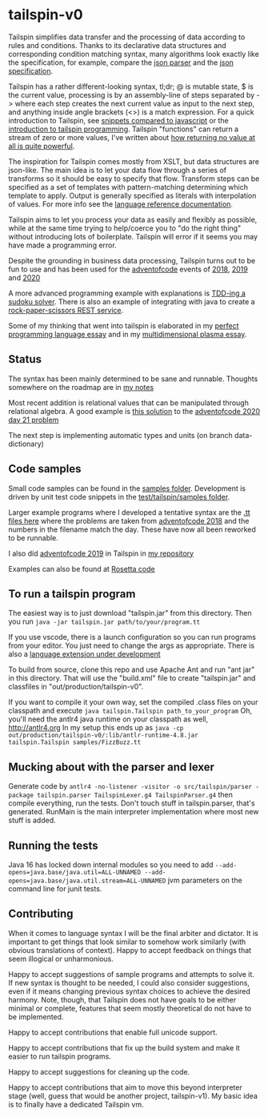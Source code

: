 # tailspin-v0
Tailspin simplifies data transfer and the processing of data according to rules and conditions.
Thanks to its declarative data structures and corresponding condition matching syntax,
many algorithms look exactly like the specification, for example, compare the
[json parser](https://github.com/tobega/tailspin-v0/blob/master/samples/JSON.tt#L14)
and the [json specification](https://www.json.org/json-en.html).

Tailspin has a rather different-looking syntax, tl;dr; @ is mutable state, $ is the current value, processing is by an assembly-line
of steps separated by -> where each step creates the next current value as input to the next step, and anything inside angle brackets (<>) is a match expression.
For a quick introduction to Tailspin, see [snippets compared to javascript](https://tobega.blogspot.com/2021/05/learning-tailspin-by-comparing-to.html) or the [introduction to tailspin programming](https://tobega.blogspot.com/2020/05/a-little-tailspin.html). Tailspin "functions" can return a stream of zero or more values, I've written about [how returning no value at all is quite powerful](https://tobega.blogspot.com/2021/05/the-power-of-nothing.html).

The inspiration for Tailspin comes mostly from XSLT, but data structures are json-like. The main idea is to let your data flow through
a series of transforms so it should be easy to specify that flow. Transform steps can be specified as a set of templates with
pattern-matching determining which template to apply. Output is generally specified as literals with interpolation of values.
For more info see the [language reference documentation](TailspinReference.md).

Tailspin aims to let you process your data as easily and flexibly as possible, while at the same time trying to help/coerce you to "do the right thing"
without introducing lots of boilerplate. Tailspin will error if it seems you may have made a programming error.

Despite the grounding in business data processing, Tailspin turns out to be fun to use and has been
used for the [adventofcode](https://adventofcode.com/) events of [2018](https://github.com/tobega/aoc2018), [2019](https://github.com/tobega/aoc2019)
and  [2020](https://github.com/tobega/aoc2020)

A more advanced programming example with explanations is [TDD-ing a sudoku solver](https://tobega.blogspot.com/2020/05/creating-algorithm.html).
There is also an example of integrating with java to create a [rock-paper-scissors REST service](https://github.com/tobega/rps-tailspin).

Some of my thinking that went into tailspin is elaborated in my [perfect programming language essay](https://cygni.se/the-perfect-programming-language/)
and in my [multidimensional plasma essay](https://cygni.se/is-your-programming-language-made-of-multidimensional-plasma/).

## Status
The syntax has been mainly determined to be sane and runnable.
Thoughts somewhere on the roadmap are in [my notes](Notes.md)

Most recent addition is relational values that can be manipulated through relational algebra. A good example is [this solution](https://github.com/tobega/aoc2020/blob/main/a21ra.tt) to the [adventofcode 2020 day 21 problem](https://adventofcode.com/2020/day/21)

The next step is implementing automatic types and units (on branch data-dictionary)

## Code samples
Small code samples can be found in the [samples folder](https://github.com/tobega/tailspin-v0/tree/master/samples).
Development is driven by unit test code snippets in the [test/tailspin/samples folder](https://github.com/tobega/tailspin-v0/tree/master/test/tailspin/samples).

Larger example programs where I developed a tentative syntax are the [.tt files here](https://github.com/tobega/aoc2018) where the
problems are taken from [adventofcode 2018](https://adventofcode.com/2018) and the numbers in the filename match the day. These have now all been reworked to
be runnable.

I also did [adventofcode 2019](https://adventofcode.com/2019) in Tailspin in [my repository](https://github.com/tobega/aoc2019)

Examples can also be found at [Rosetta code](http://www.rosettacode.org/wiki/Category:Tailspin)

## To run a tailspin program
The easiest way is to just download "tailspin.jar" from this directory. Then you run `java -jar tailspin.jar path/to/your/program.tt`

If you use vscode, there is a launch configuration so you can run programs from your editor. You just need to change the args as appropriate. There is also a [language extension under development](https://github.com/tobega/vsc-tailspin-language)

To build from source, clone this repo and use Apache Ant and run "ant jar" in this directory. That will use the "build.xml" file to create "tailspin.jar" and classfiles in "out/production/tailspin-v0".

If you want to compile it your own way, set the compiled .class files on your
classpath and execute `java tailspin.Tailspin path_to_your_program`
Oh, you'll need the antlr4 java runtime on your classpath as well, http://antlr4.org
In my setup this ends up as `java -cp out/production/tailspin-v0/:lib/antlr-runtime-4.8.jar tailspin.Tailspin samples/FizzBuzz.tt`

## Mucking about with the parser and lexer
Generate code by
`antlr4 -no-listener -visitor -o src/tailspin/parser -package tailspin.parser TailspinLexer.g4 TailspinParser.g4`
then compile everything, run the tests.
Don't touch stuff in tailspin.parser, that's generated. RunMain is the
main interpreter implementation where most new stuff is added.

## Running the tests
Java 16 has locked down internal modules so you need to add `--add-opens=java.base/java.util=ALL-UNNAMED --add-opens=java.base/java.util.stream=ALL-UNNAMED`
jvm parameters on the command line for junit tests.

## Contributing
When it comes to language syntax I will be the final arbiter and dictator. It is
important to get things that look similar to somehow work similarly
(with obvious translations of context). Happy to accept feedback on things that seem illogical
or unharmonious.

Happy to accept suggestions of sample programs and attempts to solve it. If new syntax is thought
to be needed, I could also consider suggestions, even if it means changing previous syntax
choices to achieve the desired harmony. Note, though, that Tailspin does not have goals to be either
minimal or complete, features that seem mostly theoretical do not have to be implemented.

Happy to accept contributions that enable full unicode support.

Happy to accept contributions that fix up the build system and make it easier to run tailspin programs.

Happy to accept suggestions for cleaning up the code.

Happy to accept contributions that aim to move this beyond interpreter stage (well, guess that would be another project, tailspin-v1).
My basic idea is to finally have a dedicated Tailspin vm.
